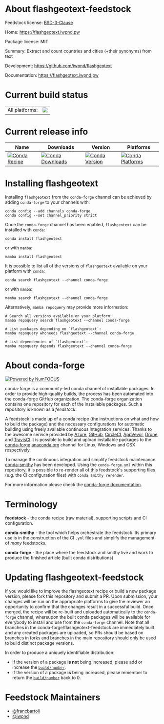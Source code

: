 About flashgeotext-feedstock
============================

Feedstock license: [BSD-3-Clause](https://github.com/conda-forge/flashgeotext-feedstock/blob/main/LICENSE.txt)

Home: https://flashgeotext.iwpnd.pw

Package license: MIT

Summary: Extract and count countries and cities (+their synonyms) from text

Development: https://github.com/iwpnd/flashgeotext

Documentation: https://flashgeotext.iwpnd.pw

Current build status
====================


<table><tr><td>All platforms:</td>
    <td>
      <a href="https://dev.azure.com/conda-forge/feedstock-builds/_build/latest?definitionId=12411&branchName=main">
        <img src="https://dev.azure.com/conda-forge/feedstock-builds/_apis/build/status/flashgeotext-feedstock?branchName=main">
      </a>
    </td>
  </tr>
</table>

Current release info
====================

| Name | Downloads | Version | Platforms |
| --- | --- | --- | --- |
| [![Conda Recipe](https://img.shields.io/badge/recipe-flashgeotext-green.svg)](https://anaconda.org/conda-forge/flashgeotext) | [![Conda Downloads](https://img.shields.io/conda/dn/conda-forge/flashgeotext.svg)](https://anaconda.org/conda-forge/flashgeotext) | [![Conda Version](https://img.shields.io/conda/vn/conda-forge/flashgeotext.svg)](https://anaconda.org/conda-forge/flashgeotext) | [![Conda Platforms](https://img.shields.io/conda/pn/conda-forge/flashgeotext.svg)](https://anaconda.org/conda-forge/flashgeotext) |

Installing flashgeotext
=======================

Installing `flashgeotext` from the `conda-forge` channel can be achieved by adding `conda-forge` to your channels with:

```
conda config --add channels conda-forge
conda config --set channel_priority strict
```

Once the `conda-forge` channel has been enabled, `flashgeotext` can be installed with `conda`:

```
conda install flashgeotext
```

or with `mamba`:

```
mamba install flashgeotext
```

It is possible to list all of the versions of `flashgeotext` available on your platform with `conda`:

```
conda search flashgeotext --channel conda-forge
```

or with `mamba`:

```
mamba search flashgeotext --channel conda-forge
```

Alternatively, `mamba repoquery` may provide more information:

```
# Search all versions available on your platform:
mamba repoquery search flashgeotext --channel conda-forge

# List packages depending on `flashgeotext`:
mamba repoquery whoneeds flashgeotext --channel conda-forge

# List dependencies of `flashgeotext`:
mamba repoquery depends flashgeotext --channel conda-forge
```


About conda-forge
=================

[![Powered by
NumFOCUS](https://img.shields.io/badge/powered%20by-NumFOCUS-orange.svg?style=flat&colorA=E1523D&colorB=007D8A)](https://numfocus.org)

conda-forge is a community-led conda channel of installable packages.
In order to provide high-quality builds, the process has been automated into the
conda-forge GitHub organization. The conda-forge organization contains one repository
for each of the installable packages. Such a repository is known as a *feedstock*.

A feedstock is made up of a conda recipe (the instructions on what and how to build
the package) and the necessary configurations for automatic building using freely
available continuous integration services. Thanks to the awesome service provided by
[Azure](https://azure.microsoft.com/en-us/services/devops/), [GitHub](https://github.com/),
[CircleCI](https://circleci.com/), [AppVeyor](https://www.appveyor.com/),
[Drone](https://cloud.drone.io/welcome), and [TravisCI](https://travis-ci.com/)
it is possible to build and upload installable packages to the
[conda-forge](https://anaconda.org/conda-forge) [anaconda.org](https://anaconda.org/)
channel for Linux, Windows and OSX respectively.

To manage the continuous integration and simplify feedstock maintenance
[conda-smithy](https://github.com/conda-forge/conda-smithy) has been developed.
Using the ``conda-forge.yml`` within this repository, it is possible to re-render all of
this feedstock's supporting files (e.g. the CI configuration files) with ``conda smithy rerender``.

For more information please check the [conda-forge documentation](https://conda-forge.org/docs/).

Terminology
===========

**feedstock** - the conda recipe (raw material), supporting scripts and CI configuration.

**conda-smithy** - the tool which helps orchestrate the feedstock.
                   Its primary use is in the construction of the CI ``.yml`` files
                   and simplify the management of *many* feedstocks.

**conda-forge** - the place where the feedstock and smithy live and work to
                  produce the finished article (built conda distributions)


Updating flashgeotext-feedstock
===============================

If you would like to improve the flashgeotext recipe or build a new
package version, please fork this repository and submit a PR. Upon submission,
your changes will be run on the appropriate platforms to give the reviewer an
opportunity to confirm that the changes result in a successful build. Once
merged, the recipe will be re-built and uploaded automatically to the
`conda-forge` channel, whereupon the built conda packages will be available for
everybody to install and use from the `conda-forge` channel.
Note that all branches in the conda-forge/flashgeotext-feedstock are
immediately built and any created packages are uploaded, so PRs should be based
on branches in forks and branches in the main repository should only be used to
build distinct package versions.

In order to produce a uniquely identifiable distribution:
 * If the version of a package **is not** being increased, please add or increase
   the [``build/number``](https://docs.conda.io/projects/conda-build/en/latest/resources/define-metadata.html#build-number-and-string).
 * If the version of a package **is** being increased, please remember to return
   the [``build/number``](https://docs.conda.io/projects/conda-build/en/latest/resources/define-metadata.html#build-number-and-string)
   back to 0.

Feedstock Maintainers
=====================

* [@francbartoli](https://github.com/francbartoli/)
* [@iwpnd](https://github.com/iwpnd/)

